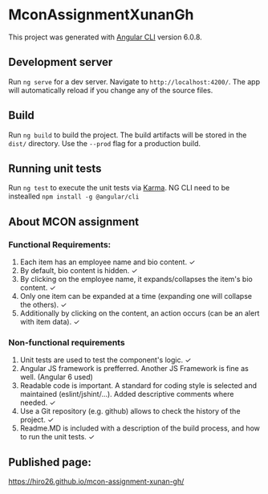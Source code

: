 # MconAssignmentXunanGh

This project was generated with [Angular CLI](https://github.com/angular/angular-cli) version 6.0.8.

## Development server

Run `ng serve` for a dev server. Navigate to `http://localhost:4200/`. The app will automatically reload if you change any of the source files.

## Build

Run `ng build` to build the project. The build artifacts will be stored in the `dist/` directory. Use the `--prod` flag for a production build.

## Running unit tests

Run `ng test` to execute the unit tests via [Karma](https://karma-runner.github.io). NG CLI need to be instealled `npm install -g @angular/cli`

## About MCON assignment

### Functional Requirements:

1. Each item has an employee name and bio content. ✓
2. By default, bio content is hidden. ✓
3. By clicking on the employee name, it expands/collapses the item's bio content. ✓
4. Only one item can be expanded at a time (expanding one will collapse the others). ✓
5. Additionally by clicking on the content, an action occurs (can be an alert with item data). ✓

### Non-functional requirements

1. Unit tests are used to test the component's logic. ✓
2. Angular JS framework is prefferred. Another JS Framework is fine as well. (Angular 6 used)
3. Readable code is important. A standard for coding style is selected and maintained (eslint/jshint/...). Added descriptive comments where needed. ✓
4. Use a Git repository (e.g. github) allows to check the history of the project. ✓
5. Readme.MD is included with a description of the build process, and how to run the unit tests. ✓

## Published page:

https://hiro26.github.io/mcon-assignment-xunan-gh/
